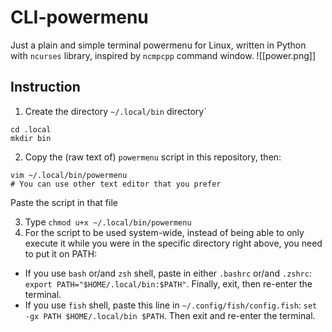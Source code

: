 # CLI-powermenu
Just a plain and simple terminal powermenu for Linux, written in Python with `ncurses` library, inspired by `ncmpcpp` command window.
![[power.png]]

## Instruction 
1. Create the directory `~/.local/bin` directory`
```
cd .local
mkdir bin
```

2. Copy the (raw text of) `powermenu` script in this repository, then:
```
vim ~/.local/bin/powermenu
# You can use other text editor that you prefer
```
Paste the script in that file

3. Type `chmod u+x ~/.local/bin/powermenu`
4. For the script to be used system-wide, instead of being able to only execute it while you were in the specific directory right above, you need to put it on PATH:
- If you use `bash` or/and `zsh` shell, paste in either `.bashrc` or/and `.zshrc`: `export PATH="$HOME/.local/bin:$PATH"`. Finally, exit, then re-enter the terminal.
- If you use `fish` shell, paste this line in `~/.config/fish/config.fish`: `set -gx PATH $HOME/.local/bin $PATH`. Then exit and re-enter the terminal.
